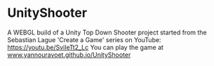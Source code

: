 # UnityShooter
A WEBGL build of a Unity Top Down Shooter project started from the Sebastian Lague 'Create a Game' series on YouTube: https://youtu.be/SviIeTt2_Lc
You can play the game at www.yannouravoet.github.io/UnityShooter
